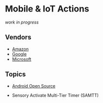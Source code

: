 # Mobile & IoT Actions
<i>work in progress</i>

## Vendors

* [Amazon](https://aws.amazon.com/iot/)
* [Google](https://cloud.google.com/solutions/iot/)
* [Microsoft](https://azure.microsoft.com/en-us/overview/iot/)


## Topics

* [Android Open Source](https://source.android.com/)

* Sensory Activate Multi-Tier Timer (SAMTT)

